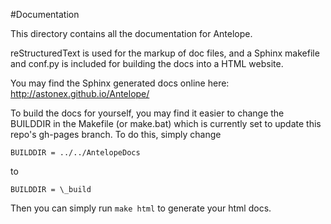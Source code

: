 #Documentation

This directory contains all the documentation for Antelope. 

reStructuredText is used for the markup of doc files, and a Sphinx makefile and 
conf.py is included for building the docs into a HTML website.

You may find the Sphinx generated docs online here: http://astonex.github.io/Antelope/

To build the docs for yourself, you may find it easier to change the BUILDDIR
in the Makefile (or make.bat) which is currently set to update this repo's 
gh-pages branch. To do this, simply change

`BUILDDIR = ../../AntelopeDocs`

to

`BUILDDIR = \_build`

Then you can simply run `make html` to generate your html docs.

